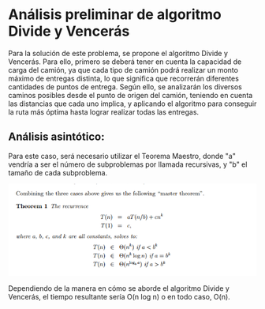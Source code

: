 # Análisis preliminar de algoritmo Divide y Vencerás

Para la solución de este problema, se propone el algoritmo Divide y Vencerás. 
Para ello, primero se deberá tener en cuenta la capacidad de carga del camión, ya que cada tipo de camión podrá realizar un monto máximo de entregas distinta, 
lo que significa que recorrerán diferentes cantidades de puntos de entrega. Según ello, se analizarán los diversos caminos posibles desde el punto de origen del camión, 
teniendo en cuenta las distancias que cada uno implica, y aplicando el algoritmo para conseguir la ruta más óptima hasta lograr realizar todas las entregas.

## Análisis asintótico:

Para este caso, será necesario utilizar el Teorema Maestro, donde "a" vendría a ser el número de subproblemas por llamada recursivas, y "b" el tamaño de cada subproblema.

![](https://github.com/Cathriel/wv72_tf_201711028_20181g907_201913412_201912712_201913425/blob/main/Espacio%20de%20B%C3%BAsqueda%20Im%C3%A1genes/Master%20Theorem.png?raw=true)

Dependiendo de la manera en cómo se aborde el algoritmo Divide y Vencerás, el tiempo resultante sería O(n log n) o en todo caso, O(n).
